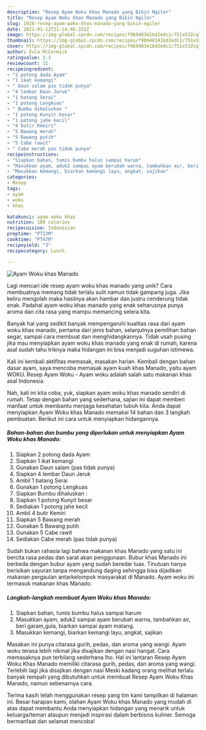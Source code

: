 ```yaml
---
description: "Resep Ayam Woku khas Manado yang Bikin Ngiler"
title: "Resep Ayam Woku khas Manado yang Bikin Ngiler"
slug: 1918-resep-ayam-woku-khas-manado-yang-bikin-ngiler
date: 2021-01-12T21:14:46.332Z
image: https://img-global.cpcdn.com/recipes/f9b948341bd2edc1/751x532cq70/ayam-woku-khas-manado-foto-resep-utama.jpg
thumbnail: https://img-global.cpcdn.com/recipes/f9b948341bd2edc1/751x532cq70/ayam-woku-khas-manado-foto-resep-utama.jpg
cover: https://img-global.cpcdn.com/recipes/f9b948341bd2edc1/751x532cq70/ayam-woku-khas-manado-foto-resep-utama.jpg
author: Eula McCormick
ratingvalue: 3.3
reviewcount: 11
recipeingredient:
- "2 potong dada Ayam"
- "1 ikat kemangi"
- " Daun salam pas tidak punya"
- "4 lembar Daun Jeruk"
- "1 batang Serai"
- "1 potong Lengkuas"
- " Bumbu dihaluskan "
- "1 potong Kunyit besar"
- "1 potong jahe kecil"
- "4 butir Kemiri"
- "5 Bawang merah"
- "5 Bawang putih"
- "5 Cabe rawit"
- " Cabe merah pas tidak punya"
recipeinstructions:
- "Siapkan bahan, tumis bumbu halus sampai harum"
- "Masukkan ayam, aduk2 sampai ayam berubah warna, tambahkan air, beri garam,gula, biarkan sampai ayam matang."
- "Masukkan kemangi, biarkan kemangi layu, angkat, sajikan"
categories:
- Resep
tags:
- ayam
- woku
- khas

katakunci: ayam woku khas 
nutrition: 109 calories
recipecuisine: Indonesian
preptime: "PT13M"
cooktime: "PT47M"
recipeyield: "3"
recipecategory: Lunch

---
```



![Ayam Woku khas Manado](https://img-global.cpcdn.com/recipes/f9b948341bd2edc1/751x532cq70/ayam-woku-khas-manado-foto-resep-utama.jpg)

Lagi mencari ide resep ayam woku khas manado yang unik? Cara membuatnya memang tidak terlalu sulit namun tidak gampang juga. Jika keliru mengolah maka hasilnya akan hambar dan justru cenderung tidak enak. Padahal ayam woku khas manado yang enak seharusnya punya aroma dan cita rasa yang mampu memancing selera kita.

Banyak hal yang sedikit banyak mempengaruhi kualitas rasa dari ayam woku khas manado, pertama dari jenis bahan, selanjutnya pemilihan bahan segar, sampai cara membuat dan menghidangkannya. Tidak usah pusing jika mau menyiapkan ayam woku khas manado yang enak di rumah, karena asal sudah tahu triknya maka hidangan ini bisa menjadi suguhan istimewa.

Kali ini kembali aktifitas memasak, masakan harian. Kembali dengan bahan dasar ayam, saya mencoba memasak ayam kuah khas Manado, yaitu ayam WOKU. Resep Ayam Woku - Ayam woku adalah salah satu makanan khas asal Indonesia.


Nah, kali ini kita coba, yuk, siapkan ayam woku khas manado sendiri di rumah. Tetap dengan bahan yang sederhana, sajian ini dapat memberi manfaat untuk membantu menjaga kesehatan tubuh kita. Anda dapat menyiapkan Ayam Woku khas Manado memakai 14 bahan dan 3 langkah pembuatan. Berikut ini cara untuk menyiapkan hidangannya.

<!--inarticleads1-->

##### Bahan-bahan dan bumbu yang diperlukan untuk menyiapkan Ayam Woku khas Manado:

1. Siapkan 2 potong dada Ayam
1. Siapkan 1 ikat kemangi
1. Gunakan  Daun salam (pas tidak punya)
1. Siapkan 4 lembar Daun Jeruk
1. Ambil 1 batang Serai
1. Gunakan 1 potong Lengkuas
1. Siapkan  Bumbu dihaluskan :
1. Siapkan 1 potong Kunyit besar
1. Sediakan 1 potong jahe kecil
1. Ambil 4 butir Kemiri
1. Siapkan 5 Bawang merah
1. Gunakan 5 Bawang putih
1. Gunakan 5 Cabe rawit
1. Sediakan  Cabe merah (pas tidak punya)


Sudah bukan rahasia lagi bahwa makanan khas Manado yang satu ini bercita rasa pedas dan sarat akan penggunaan. Bubur khas Manado ini berbeda dengan bubur ayam yang sudah beredar luas. Tinutuan hanya berisikan sayuran tanpa mengandung daging sehingga bisa dijadikan makanan pergaulan antarkelompok masyarakat di Manado. Ayam woku ini termasuk makanan khas Manado. 

<!--inarticleads2-->

##### Langkah-langkah membuat Ayam Woku khas Manado:

1. Siapkan bahan, tumis bumbu halus sampai harum
1. Masukkan ayam, aduk2 sampai ayam berubah warna, tambahkan air, beri garam,gula, biarkan sampai ayam matang.
1. Masukkan kemangi, biarkan kemangi layu, angkat, sajikan


Masakan ini punya citarasa gurih, pedas, dan aroma yang wangi. Ayam woku terasa lebih nikmat jika disajikan dengan nasi hangat. Cara memasaknya pun terbilang sederhana lho. Hal ini lantaran Resep Ayam Woku Khas Manado memiliki citarasa gurih, pedas, dan aroma yang wangi. Terlebih lagi jika disajikan dengan nasi Meski kadang orang melihat terlalu banyak rempah yang dibutuhkan untuk membuat Resep Ayam Woku Khas Manado, namun sebenarnya cara. 

Terima kasih telah menggunakan resep yang tim kami tampilkan di halaman ini. Besar harapan kami, olahan Ayam Woku khas Manado yang mudah di atas dapat membantu Anda menyiapkan hidangan yang menarik untuk keluarga/teman ataupun menjadi inspirasi dalam berbisnis kuliner. Semoga bermanfaat dan selamat mencoba!
